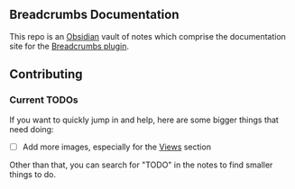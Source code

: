 ## Breadcrumbs Documentation

This repo is an [Obsidian](https://obsidian.md) vault of notes which comprise the documentation site for the [Breadcrumbs plugin](https://github.com/SkepticMystic/breadcrumbs).

## Contributing

### Current TODOs

If you want to quickly jump in and help, here are some bigger things that need doing:

- [ ] Add more images, especially for the [Views](Views/Views.md) section

Other than that, you can search for "TODO" in the notes to find smaller things to do.
